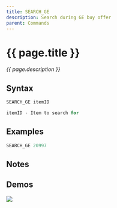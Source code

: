 ```yaml
---
title: SEARCH_GE
description: Search during GE buy offer
parent: Commands
---
```


# {{ page.title }}

_{{ page.description }}_

## Syntax

```java
SEARCH_GE itemID 

itemID - Item to search for
```

## Examples

```java
SEARCH_GE 20997
```

## Notes


## Demos

![](N/A)

